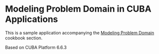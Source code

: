 # Modeling Problem Domain in CUBA Applications

This is a sample application accompanying the [Modeling Problem Domain](https://doc.cuba-platform.com/manual-6.6/modeling_domain_recipes.html) cookbook section.

Based on CUBA Platform 6.6.3
